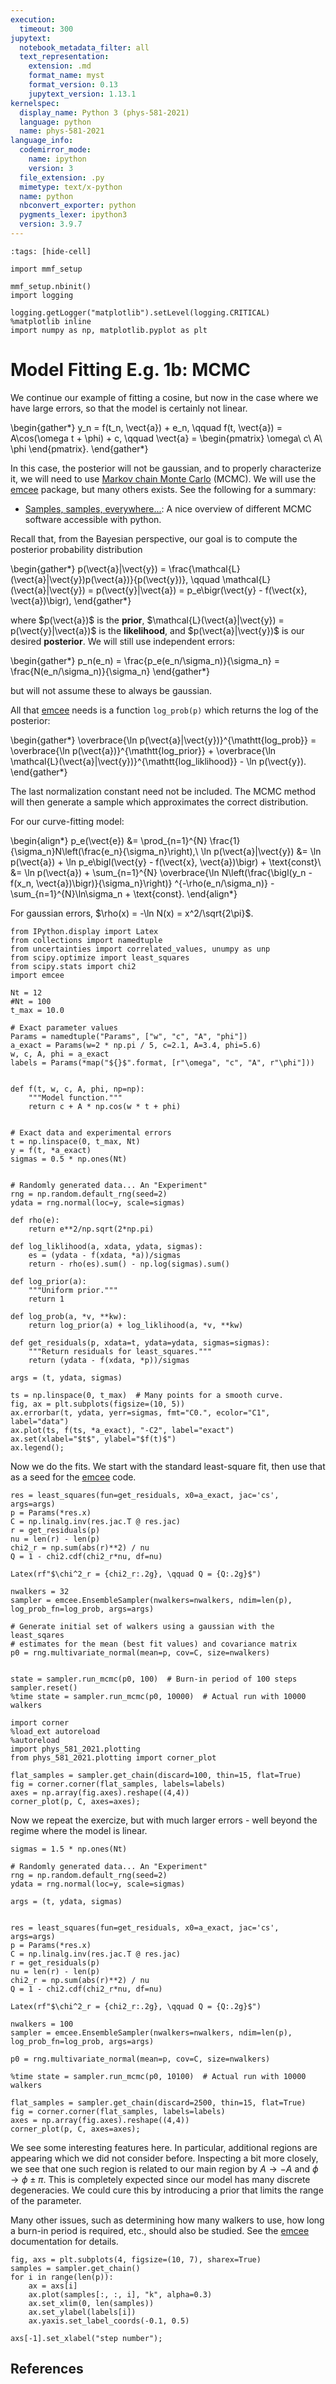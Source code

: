 ```yaml
---
execution:
  timeout: 300
jupytext:
  notebook_metadata_filter: all
  text_representation:
    extension: .md
    format_name: myst
    format_version: 0.13
    jupytext_version: 1.13.1
kernelspec:
  display_name: Python 3 (phys-581-2021)
  language: python
  name: phys-581-2021
language_info:
  codemirror_mode:
    name: ipython
    version: 3
  file_extension: .py
  mimetype: text/x-python
  name: python
  nbconvert_exporter: python
  pygments_lexer: ipython3
  version: 3.9.7
---
```


```{code-cell} ipython3
:tags: [hide-cell]

import mmf_setup

mmf_setup.nbinit()
import logging

logging.getLogger("matplotlib").setLevel(logging.CRITICAL)
%matplotlib inline
import numpy as np, matplotlib.pyplot as plt
```

# Model Fitting E.g. 1b: MCMC

We continue our example of fitting a cosine, but now in the case where we have large
errors, so that the model is certainly not linear.

\begin{gather*}
   y_n = f(t_n, \vect{a}) + e_n, \qquad
   f(t, \vect{a}) = A\cos(\omega t + \phi) + c, \qquad
   \vect{a} = \begin{pmatrix}
     \omega\\
     c\\
     A\\
     \phi
   \end{pmatrix}.
\end{gather*}

In this case, the posterior will not be gaussian, and to properly characterize it, we
will need to use [Markov chain Monte Carlo] (MCMC).  We will use the [emcee] package,
but many others exists. See the following for a summary:

* [Samples, samples,
  everywhere...](http://mattpitkin.github.io/samplers-demo/pages/samplers-samplers-everywhere/):
  A nice overview of different MCMC software accessible with python.

Recall that, from the Bayesian perspective, our goal is to compute the posterior
probability distribution

\begin{gather*}
  p(\vect{a}|\vect{y}) = \frac{\mathcal{L}(\vect{a}|\vect{y})p(\vect{a})}{p(\vect{y})}, 
  \qquad
  \mathcal{L}(\vect{a}|\vect{y}) = p(\vect{y}|\vect{a}) 
  = p_e\bigr(\vect{y} - f(\vect{x}, \vect{a})\bigr),
\end{gather*}

where $p(\vect{a})$ is the **prior**, $\mathcal{L}(\vect{a}|\vect{y}) =
p(\vect{y}|\vect{a})$ is the **likelihood**, and $p(\vect{a}|\vect{y})$ is our desired
**posterior**.  We will still use independent errors:

\begin{gather*}
  p_n(e_n) = \frac{p_e(e_n/\sigma_n)}{\sigma_n}
  = \frac{N(e_n/\sigma_n)}{\sigma_n}
\end{gather*}

but will not assume these to always be gaussian.

All that [emcee] needs is a function `log_prob(p)` which returns the log of the posterior:

\begin{gather*}
    \overbrace{\ln p(\vect{a}|\vect{y})}^{\mathtt{log\_prob}} 
    = \overbrace{\ln p(\vect{a})}^{\mathtt{log\_prior}} 
    + \overbrace{\ln \mathcal{L}(\vect{a}|\vect{y})}^{\mathtt{log\_liklihood}}
    - \ln p(\vect{y}).
\end{gather*}

The last normalization constant need not be included.  The MCMC method will then
generate a sample which approximates the correct distribution.

For our curve-fitting model:

\begin{align*}
  p_e(\vect{e}) &= \prod_{n=1}^{N} \frac{1}{\sigma_n}N\left(\frac{e_n}{\sigma_n}\right),\\
  \ln p(\vect{a}|\vect{y}) &= \ln p(\vect{a})
    + \ln p_e\bigl(\vect{y} - f(\vect{x}, \vect{a})\bigr)
    + \text{const}\\
  &= \ln p(\vect{a})
    + \sum_{n=1}^{N}
      \overbrace{\ln N\left(\frac{\bigl(y_n - f(x_n, \vect{a})\bigr)}{\sigma_n}\right)}
               ^{-\rho(e_n/\sigma_n)} 
    - \sum_{n=1}^{N}\ln\sigma_n
    + \text{const}.
\end{align*}

For gaussian errors, $\rho(x) = -\ln N(x) = x^2/\sqrt{2\pi}$.

```{code-cell} ipython3
from IPython.display import Latex
from collections import namedtuple
from uncertainties import correlated_values, unumpy as unp
from scipy.optimize import least_squares
from scipy.stats import chi2
import emcee

Nt = 12
#Nt = 100
t_max = 10.0

# Exact parameter values
Params = namedtuple("Params", ["w", "c", "A", "phi"])
a_exact = Params(w=2 * np.pi / 5, c=2.1, A=3.4, phi=5.6)
w, c, A, phi = a_exact
labels = Params(*map("${}$".format, [r"\omega", "c", "A", r"\phi"]))


def f(t, w, c, A, phi, np=np):
    """Model function."""
    return c + A * np.cos(w * t + phi)


# Exact data and experimental errors
t = np.linspace(0, t_max, Nt)
y = f(t, *a_exact)
sigmas = 0.5 * np.ones(Nt)


# Randomly generated data... An "Experiment"
rng = np.random.default_rng(seed=2)
ydata = rng.normal(loc=y, scale=sigmas)

def rho(e):
    return e**2/np.sqrt(2*np.pi)

def log_liklihood(a, xdata, ydata, sigmas):
    es = (ydata - f(xdata, *a))/sigmas
    return - rho(es).sum() - np.log(sigmas).sum()
    
def log_prior(a):
    """Uniform prior."""
    return 1
    
def log_prob(a, *v, **kw):
    return log_prior(a) + log_liklihood(a, *v, **kw)

def get_residuals(p, xdata=t, ydata=ydata, sigmas=sigmas):
    """Return residuals for least_squares."""
    return (ydata - f(xdata, *p))/sigmas

args = (t, ydata, sigmas)

ts = np.linspace(0, t_max)  # Many points for a smooth curve.
fig, ax = plt.subplots(figsize=(10, 5))
ax.errorbar(t, ydata, yerr=sigmas, fmt="C0.", ecolor="C1", label="data")
ax.plot(ts, f(ts, *a_exact), "-C2", label="exact")
ax.set(xlabel="$t$", ylabel="$f(t)$")
ax.legend();
```

Now we do the fits.  We start with the standard least-square fit, then use that as a
seed for the [emcee] code.

```{code-cell} ipython3
res = least_squares(fun=get_residuals, x0=a_exact, jac='cs', args=args)
p = Params(*res.x)
C = np.linalg.inv(res.jac.T @ res.jac)
r = get_residuals(p)
nu = len(r) - len(p)
chi2_r = np.sum(abs(r)**2) / nu
Q = 1 - chi2.cdf(chi2_r*nu, df=nu)

Latex(rf"$\chi^2_r = {chi2_r:.2g}, \qquad Q = {Q:.2g}$")

nwalkers = 32
sampler = emcee.EnsembleSampler(nwalkers=nwalkers, ndim=len(p), log_prob_fn=log_prob, args=args)

# Generate initial set of walkers using a gaussian with the least_sqares
# estimates for the mean (best fit values) and covariance matrix
p0 = rng.multivariate_normal(mean=p, cov=C, size=nwalkers)


state = sampler.run_mcmc(p0, 100)  # Burn-in period of 100 steps
sampler.reset()
%time state = sampler.run_mcmc(p0, 10000)  # Actual run with 10000 walkers
```

```{code-cell} ipython3
import corner
%load_ext autoreload
%autoreload
import phys_581_2021.plotting
from phys_581_2021.plotting import corner_plot

flat_samples = sampler.get_chain(discard=100, thin=15, flat=True)
fig = corner.corner(flat_samples, labels=labels)
axes = np.array(fig.axes).reshape((4,4))
corner_plot(p, C, axes=axes);
```

Now we repeat the exercize, but with much larger errors - well beyond the regime where
the model is linear.


```{code-cell} ipython3
sigmas = 1.5 * np.ones(Nt)

# Randomly generated data... An "Experiment"
rng = np.random.default_rng(seed=2)
ydata = rng.normal(loc=y, scale=sigmas)

args = (t, ydata, sigmas)


res = least_squares(fun=get_residuals, x0=a_exact, jac='cs', args=args)
p = Params(*res.x)
C = np.linalg.inv(res.jac.T @ res.jac)
r = get_residuals(p)
nu = len(r) - len(p)
chi2_r = np.sum(abs(r)**2) / nu
Q = 1 - chi2.cdf(chi2_r*nu, df=nu)

Latex(rf"$\chi^2_r = {chi2_r:.2g}, \qquad Q = {Q:.2g}$")

nwalkers = 100
sampler = emcee.EnsembleSampler(nwalkers=nwalkers, ndim=len(p), log_prob_fn=log_prob, args=args)

p0 = rng.multivariate_normal(mean=p, cov=C, size=nwalkers)

%time state = sampler.run_mcmc(p0, 10100)  # Actual run with 10000 walkers

flat_samples = sampler.get_chain(discard=2500, thin=15, flat=True)
fig = corner.corner(flat_samples, labels=labels)
axes = np.array(fig.axes).reshape((4,4))
corner_plot(p, C, axes=axes);
```

We see some interesting features here.  In particular, additional regions are appearing
which we did not consider before.  Inspecting a bit more closely, we see that one such
region is related to our main region by $A \rightarrow -A$ and $\phi \rightarrow \phi
\pm \pi$. This is completely expected since our model has many discrete degeneracies.
We could cure this by introducing a prior that limits the range of the parameter.

Many other issues, such as determining how many walkers to use, how long a burn-in
period is required, etc., should also be studied.  See the [emcee] documentation for details.

```{code-cell} ipython3
fig, axs = plt.subplots(4, figsize=(10, 7), sharex=True)
samples = sampler.get_chain()
for i in range(len(p)):
    ax = axs[i]
    ax.plot(samples[:, :, i], "k", alpha=0.3)
    ax.set_xlim(0, len(samples))
    ax.set_ylabel(labels[i])
    ax.yaxis.set_label_coords(-0.1, 0.5)

axs[-1].set_xlabel("step number");
```


[covariance matrix]: <https://en.wikipedia.org/wiki/Covariance_matrix>
[uncertainties]: <https://pythonhosted.org/uncertainties/>
[`collections.namedtuple`]: <https://docs.python.org/3/library/collections.html#collections.namedtuple>
[confidence region]: <https://en.wikipedia.org/wiki/Confidence_region>
[nuisance parameter]: <https://en.wikipedia.org/wiki/Nuisance_parameter>
[least squares]: <https://en.wikipedia.org/wiki/Least_squares>
[algebra of random varables]: <https://en.wikipedia.org/wiki/Algebra_of_random_variables>
[principal componant analysis]: <https://en.wikipedia.org/wiki/Principal_component_analysis>
[reduced chi-square statistic]: <https://en.wikipedia.org/wiki/Reduced_chi-squared_statistic>
[multivariate normal distribution]: <https://en.wikipedia.org/wiki/Multivariate_normal_distribution>
[Cholesky decomposition]: <https://en.wikipedia.org/wiki/Cholesky_decomposition>
[cumulative distribution function]: <https://en.wikipedia.org/wiki/Cumulative_distribution_function>
[tail distribution]: <https://en.wikipedia.org/wiki/Cumulative_distribution_function#Complementary_cumulative_distribution_function_(tail_distribution)>
[one-sided $p$-value]: <https://en.wikipedia.org/wiki/P-value>
[test statistic]: <https://en.wikipedia.org/wiki/Test_statistic>
[automatic differentiation]: <https://en.wikipedia.org/wiki/Automatic_differentiation>
[Gumbel distribution]: <https://en.wikipedia.org/wiki/Gumbel_distribution>
[Markov chain Monte Carlo]: <https://en.wikipedia.org/wiki/Markov_chain_Monte_Carlo>
[emcee]: <https://emcee.readthedocs.io/en/stable/>

## References

```{code-cell} ipython3

```
